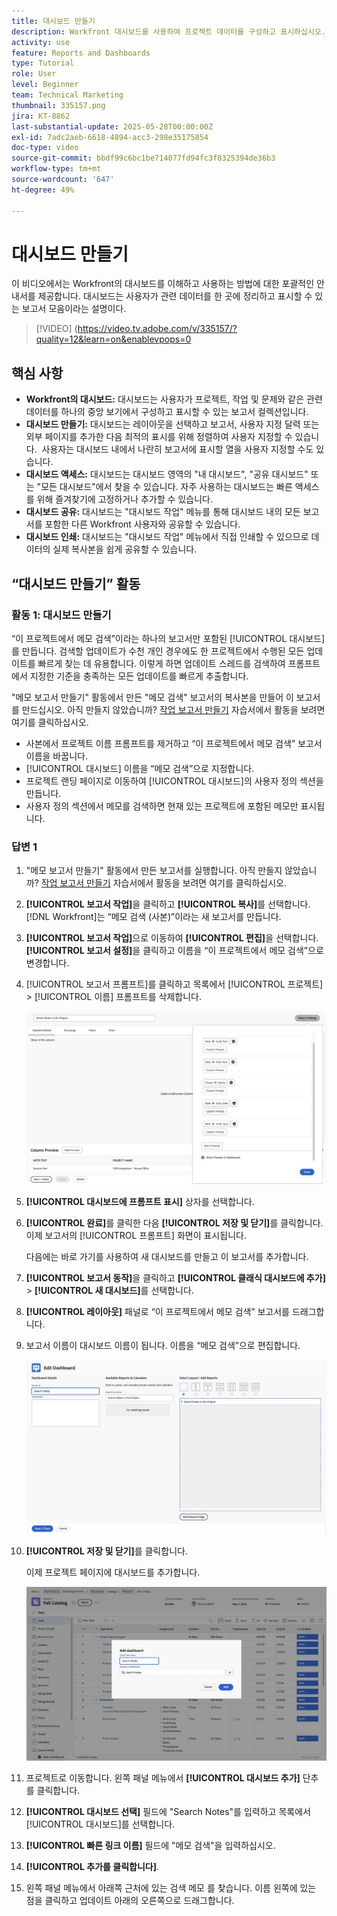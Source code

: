 ```yaml
---
title: 대시보드 만들기
description: Workfront 대시보드를 사용하여 프로젝트 데이터를 구성하고 표시하십시오. 대시보드는 맞춤화하고, 쉽게 액세스하고, 공유하고, 인쇄할 수 있어 프로젝트를 원활하게 관리하고 공동 작업을 수행할 수 있습니다.
activity: use
feature: Reports and Dashboards
type: Tutorial
role: User
level: Beginner
team: Technical Marketing
thumbnail: 335157.png
jira: KT-8862
last-substantial-update: 2025-05-28T00:00:00Z
exl-id: 7adc2aeb-6618-4894-acc3-298e35175854
doc-type: video
source-git-commit: bbdf99c6bc1be714077fd94fc3f8325394de36b3
workflow-type: tm+mt
source-wordcount: '647'
ht-degree: 49%

---
```


# 대시보드 만들기

이 비디오에서는 Workfront의 대시보드를 이해하고 사용하는 방법에 대한 포괄적인 안내서를 제공합니다.
&#x200B;대시보드는 사용자가 관련 데이터를 한 곳에 정리하고 표시할 수 있는 보고서 모음이라는 설명이다.

>[!VIDEO] (https://video.tv.adobe.com/v/335157/?quality=12&learn=on&enablevpops=0

## 핵심 사항

* **Workfront의 대시보드:** 대시보드는 사용자가 프로젝트, 작업 및 문제와 같은 관련 데이터를 하나의 중앙 보기에서 구성하고 표시할 수 있는 보고서 컬렉션입니다. &#x200B;
* **대시보드 만들기:** 대시보드는 레이아웃을 선택하고 보고서, 사용자 지정 달력 또는 외부 페이지를 추가한 다음 최적의 표시를 위해 정렬하여 사용자 지정할 수 있습니다. &#x200B; 사용자는 대시보드 내에서 나란히 보고서에 표시할 열을 사용자 지정할 수도 있습니다. &#x200B;
* **대시보드 액세스:** 대시보드는 대시보드 영역의 &quot;내 대시보드&quot;, &quot;공유 대시보드&quot; 또는 &quot;모든 대시보드&quot;에서 찾을 수 있습니다. &#x200B; 자주 사용하는 대시보드는 빠른 액세스를 위해 즐겨찾기에 고정하거나 추가할 수 있습니다. &#x200B;
* **대시보드 공유:** 대시보드는 &quot;대시보드 작업&quot; 메뉴를 통해 대시보드 내의 모든 보고서를 포함한 다른 Workfront 사용자와 공유할 수 있습니다. &#x200B;
* **대시보드 인쇄:** 대시보드는 &quot;대시보드 작업&quot; 메뉴에서 직접 인쇄할 수 있으므로 데이터의 실제 복사본을 쉽게 공유할 수 있습니다. &#x200B;


## “대시보드 만들기” 활동

### 활동 1: 대시보드 만들기

“이 프로젝트에서 메모 검색”이라는 하나의 보고서만 포함된 [!UICONTROL 대시보드]를 만듭니다. 검색할 업데이트가 수천 개인 경우에도 한 프로젝트에서 수행된 모든 업데이트를 빠르게 찾는 데 유용합니다. 이렇게 하면 업데이트 스레드를 검색하여 프롬프트에서 지정한 기준을 충족하는 모든 업데이트를 빠르게 추출합니다.

&quot;메모 보고서 만들기&quot; 활동에서 만든 &quot;메모 검색&quot; 보고서의 복사본을 만들어 이 보고서를 만드십시오. 아직 만들지 않았습니까? [작업 보고서 만들기](https://experienceleague.adobe.com/en/docs/workfront-learn/tutorials-workfront/reporting/basic-reporting/create-a-task-report#activity-1-create-a-note-report-with-prompts) 자습서에서 활동을 보려면 여기를 클릭하십시오.

* 사본에서 프로젝트 이름 프롬프트를 제거하고 “이 프로젝트에서 메모 검색” 보고서 이름을 바꿉니다.
* [!UICONTROL 대시보드] 이름을 “메모 검색”으로 지정합니다.
* 프로젝트 랜딩 페이지로 이동하여 [!UICONTROL 대시보드]의 사용자 정의 섹션을 만듭니다.
* 사용자 정의 섹션에서 메모를 검색하면 현재 있는 프로젝트에 포함된 메모만 표시됩니다.

### 답변 1

1. &quot;메모 보고서 만들기&quot; 활동에서 만든 보고서를 실행합니다. 아직 만들지 않았습니까? [작업 보고서 만들기](https://experienceleague.adobe.com/en/docs/workfront-learn/tutorials-workfront/reporting/basic-reporting/create-a-task-report#activity-1-create-a-note-report-with-prompts) 자습서에서 활동을 보려면 여기를 클릭하십시오.
1. **[!UICONTROL 보고서 작업]**&#x200B;을 클릭하고 **[!UICONTROL 복사]**&#x200B;를 선택합니다. [!DNL Workfront]는 “메모 검색 (사본)”이라는 새 보고서를 만듭니다.
1. **[!UICONTROL 보고서 작업]**&#x200B;으로 이동하여 **[!UICONTROL 편집]**&#x200B;을 선택합니다. **[!UICONTROL 보고서 설정]**&#x200B;을 클릭하고 이름을 “이 프로젝트에서 메모 검색”으로 변경합니다.
1. [!UICONTROL 보고서 프롬프트]를 클릭하고 목록에서 [!UICONTROL 프로젝트] > [!UICONTROL 이름] 프롬프트를 삭제합니다.

   ![새 대시보드를 생성하는 화면 이미지](assets/edit-report-prompts.png)

1. **[!UICONTROL 대시보드에 프롬프트 표시]** 상자를 선택합니다.
1. **[!UICONTROL 완료]**&#x200B;를 클릭한 다음 **[!UICONTROL 저장 및 닫기]**&#x200B;를 클릭합니다. 이제 보고서의 [!UICONTROL 프롬프트] 화면이 표시됩니다.

   다음에는 바로 가기를 사용하여 새 대시보드를 만들고 이 보고서를 추가합니다.

1. **[!UICONTROL 보고서 동작]**&#x200B;을 클릭하고 **[!UICONTROL 클래식 대시보드에 추가]** > **[!UICONTROL 새 대시보드]**&#x200B;를 선택합니다.
1. **[!UICONTROL 레이아웃]** 패널로 “이 프로젝트에서 메모 검색” 보고서를 드래그합니다.
1. 보고서 이름이 대시보드 이름이 됩니다. 이름을 “메모 검색”으로 편집합니다.

   ![새 대시보드를 생성하는 화면 이미지](assets/create-dashboard.png)

1. **[!UICONTROL 저장 및 닫기]**&#x200B;를 클릭합니다.

   이제 프로젝트 페이지에 대시보드를 추가합니다.

   ![새 대시보드를 생성하는 화면 이미지](assets/add-custom-section.png)

1. 프로젝트로 이동합니다. 왼쪽 패널 메뉴에서 **[!UICONTROL 대시보드 추가]** 단추를 클릭합니다.
1. **[!UICONTROL 대시보드 선택]** 필드에 &quot;Search Notes&quot;를 입력하고 목록에서 [!UICONTROL 대시보드]를 선택합니다.
1. **[!UICONTROL 빠른 링크 이름]** 필드에 &quot;메모 검색&quot;을 입력하십시오.
1. **[!UICONTROL 추가를 클릭합니다]**.
1. 왼쪽 패널 메뉴에서 아래쪽 근처에 있는 검색 메모 를 찾습니다. 이름 왼쪽에 있는 점을 클릭하고 업데이트 아래의 오른쪽으로 드래그합니다.
